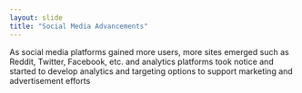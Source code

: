 ```yaml
---
layout: slide
title: "Social Media Advancements"
---
```

As social media platforms gained more users, more sites emerged such as Reddit, Twitter, Facebook, etc. and analytics platforms took notice and started to develop analytics and targeting options to support marketing and advertisement efforts
